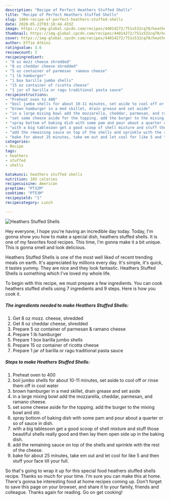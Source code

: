 ```yaml
---
description: "Recipe of Perfect Heathers Stuffed Shells"
title: "Recipe of Perfect Heathers Stuffed Shells"
slug: 1404-recipe-of-perfect-heathers-stuffed-shells
date: 2020-05-22T03:18:44.433Z
image: https://img-global.cpcdn.com/recipes/44014272/751x532cq70/heathers-stuffed-shells-recipe-main-photo.jpg
thumbnail: https://img-global.cpcdn.com/recipes/44014272/751x532cq70/heathers-stuffed-shells-recipe-main-photo.jpg
cover: https://img-global.cpcdn.com/recipes/44014272/751x532cq70/heathers-stuffed-shells-recipe-main-photo.jpg
author: Effie Atkins
ratingvalue: 3.6
reviewcount: 3
recipeingredient:
- "8 oz mozz cheese shredded"
- "8 oz cheddar cheese shredded"
- "5 oz container of parmesan  ramano cheese"
- "1 lb hamburger"
- "1 box barilla jumbo shells"
- "15 oz container of ricotta cheese"
- "1 jar of barilla or ragu traditional pasta sauce"
recipeinstructions:
- "Preheat oven to 400"
- "boil jumbo shells for about 10-11 minutes, set aside to cool off or rinse them off in cool water"
- "brown hamburger in a med skillet, drain grease and set aside"
- "in a large mixing bowl add the mozzarella, cheddar, parmesan, and ramano cheese."
- "set some cheese aside for the topping. add the burger to the mixing bowl and stir."
- "spray bottom of baking dish with some pam and pour about a quarter or so of sauce in dish."
- "with a big tablesoon get a good scoop of shell mixture and stuff those beautiful shells really good and then lay them open side up in the baking dish."
- "add the remaining sauce on top of the shells and sprinkle with the rest of the cheese."
- "bake for about 25 minutes, take em out and let cool for like 5 and then stuff your face till your full."
categories:
- Recipe
tags:
- heathers
- stuffed
- shells

katakunci: heathers stuffed shells 
nutrition: 103 calories
recipecuisine: American
preptime: "PT32M"
cooktime: "PT53M"
recipeyield: "1"
recipecategory: Lunch

---
```



![Heathers Stuffed Shells](https://img-global.cpcdn.com/recipes/44014272/751x532cq70/heathers-stuffed-shells-recipe-main-photo.jpg)

Hey everyone, I hope you're having an incredible day today. Today, I'm gonna show you how to make a special dish, heathers stuffed shells. It is one of my favorites food recipes. This time, I'm gonna make it a bit unique. This is gonna smell and look delicious.

Heathers Stuffed Shells is one of the most well liked of recent trending meals on earth. It's appreciated by millions every day. It's simple, it's quick, it tastes yummy. They are nice and they look fantastic. Heathers Stuffed Shells is something which I've loved my whole life.




To begin with this recipe, we must prepare a few ingredients. You can cook heathers stuffed shells using 7 ingredients and 9 steps. Here is how you cook it.

<!--inarticleads1-->

##### The ingredients needed to make Heathers Stuffed Shells:

1. Get 8 oz mozz. cheese, shredded
1. Get 8 oz cheddar cheese, shredded
1. Prepare 5 oz container of parmesan &amp; ramano cheese
1. Prepare 1 lb hamburger
1. Prepare 1 box barilla jumbo shells
1. Prepare 15 oz container of ricotta cheese
1. Prepare 1 jar of barilla or ragu traditional pasta sauce




<!--inarticleads2-->

##### Steps to make Heathers Stuffed Shells:

1. Preheat oven to 400
1. boil jumbo shells for about 10-11 minutes, set aside to cool off or rinse them off in cool water
1. brown hamburger in a med skillet, drain grease and set aside
1. in a large mixing bowl add the mozzarella, cheddar, parmesan, and ramano cheese.
1. set some cheese aside for the topping. add the burger to the mixing bowl and stir.
1. spray bottom of baking dish with some pam and pour about a quarter or so of sauce in dish.
1. with a big tablesoon get a good scoop of shell mixture and stuff those beautiful shells really good and then lay them open side up in the baking dish.
1. add the remaining sauce on top of the shells and sprinkle with the rest of the cheese.
1. bake for about 25 minutes, take em out and let cool for like 5 and then stuff your face till your full.




So that's going to wrap it up for this special food heathers stuffed shells recipe. Thanks so much for your time. I'm sure you can make this at home. There's gonna be interesting food at home recipes coming up. Don't forget to save this page on your browser, and share it to your family, friends and colleague. Thanks again for reading. Go on get cooking!
